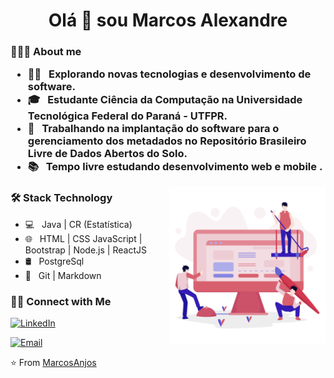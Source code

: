 <h1 align = " center " > Olá 👋 sou Marcos Alexandre </ h1 >
<h3 > 👨🏻‍💻 About me </ h3 >

- 🕵‍♂ &nbsp; Explorando novas tecnologias e desenvolvimento de software.
- 🎓 &nbsp; Estudante Ciência da Computação na Universidade Tecnológica Federal do Paraná - UTFPR.
-  💼 &nbsp; Trabalhando na implantação do software para o gerenciamento dos metadados no Repositório Brasileiro Livre de Dados Abertos do Solo.
- 📚 &nbsp; Tempo livre estudando  desenvolvimento web e mobile .

<img align = "right" src = "https://github.com/MarcosAnjos/MarcosAnjos/blob/master/img_pc_red.png?raw=true" width ="250" />
  
<h3> 🛠 Stack Technology </h3>

- 💻 &nbsp; Java | CR (Estatística) 
- 🌐 &nbsp; HTML | CSS JavaScript | Bootstrap | Node.js | ReactJS 
- 🛢 &nbsp; PostgreSql 
- 🔧 &nbsp; Git | Markdown


<h3> 🤝🏻 Connect with Me</h3>

<p>
<a href="https://www.linkedin.com/in/marcos-alex/"><img alt="LinkedIn" src="https://img.shields.io/badge/LinkedIn-Marcos-blue?style=flat-square&logo=linkedin"></a>

<a href="mailto:marcosanjos@alunos.utfpr.edu.br"><img alt="Email" src="https://img.shields.io/badge/Email-marcosanjos@alunos.utfpr.edu.br-red?style=flat-square&logo=gmail"></a>
</p>

⭐️ From [MarcosAnjos](https://github.com/MarcosAnjos)


<!--
**MarcosAnjos/MarcosAnjos** is a ✨ _special_ ✨ repository because its `README.md` (this file) appears on your GitHub profile.

Here are some ideas to get you started:

- 🔭 I’m currently working on ...
- 🌱 I’m currently learning ...
- 👯 I’m looking to collaborate on ...
- 🤔 I’m looking for help with ...
- 💬 Ask me about ...
- 📫 How to reach me: ...
- 😄 Pronouns: ...
- ⚡ Fun fact: ...
-->
